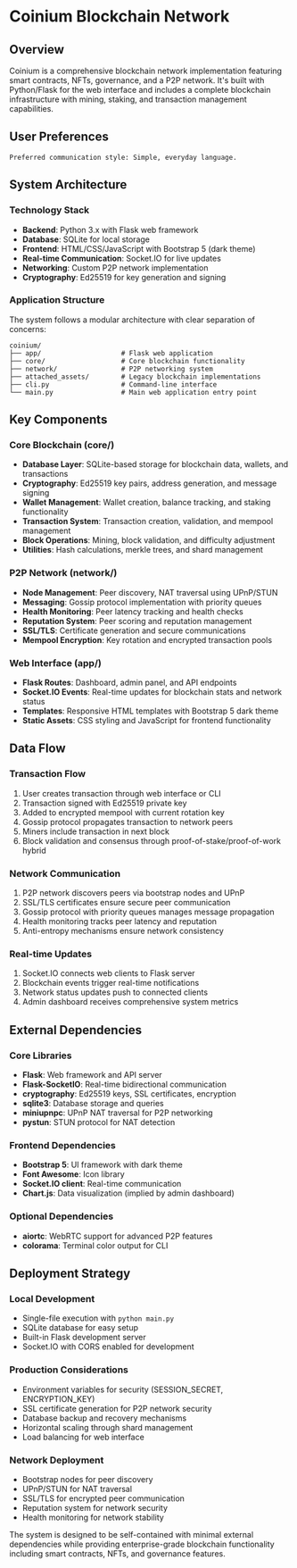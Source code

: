 # Coinium Blockchain Network

## Overview

Coinium is a comprehensive blockchain network implementation featuring smart contracts, NFTs, governance, and a P2P network. It's built with Python/Flask for the web interface and includes a complete blockchain infrastructure with mining, staking, and transaction management capabilities.

## User Preferences

```
Preferred communication style: Simple, everyday language.
```

## System Architecture

### Technology Stack
- **Backend**: Python 3.x with Flask web framework
- **Database**: SQLite for local storage
- **Frontend**: HTML/CSS/JavaScript with Bootstrap 5 (dark theme)
- **Real-time Communication**: Socket.IO for live updates
- **Networking**: Custom P2P network implementation
- **Cryptography**: Ed25519 for key generation and signing

### Application Structure
The system follows a modular architecture with clear separation of concerns:

```
coinium/
├── app/                    # Flask web application
├── core/                   # Core blockchain functionality
├── network/                # P2P networking system
├── attached_assets/        # Legacy blockchain implementations
├── cli.py                  # Command-line interface
└── main.py                 # Main web application entry point
```

## Key Components

### Core Blockchain (core/)
- **Database Layer**: SQLite-based storage for blockchain data, wallets, and transactions
- **Cryptography**: Ed25519 key pairs, address generation, and message signing
- **Wallet Management**: Wallet creation, balance tracking, and staking functionality
- **Transaction System**: Transaction creation, validation, and mempool management
- **Block Operations**: Mining, block validation, and difficulty adjustment
- **Utilities**: Hash calculations, merkle trees, and shard management

### P2P Network (network/)
- **Node Management**: Peer discovery, NAT traversal using UPnP/STUN
- **Messaging**: Gossip protocol implementation with priority queues
- **Health Monitoring**: Peer latency tracking and health checks
- **Reputation System**: Peer scoring and reputation management
- **SSL/TLS**: Certificate generation and secure communications
- **Mempool Encryption**: Key rotation and encrypted transaction pools

### Web Interface (app/)
- **Flask Routes**: Dashboard, admin panel, and API endpoints
- **Socket.IO Events**: Real-time updates for blockchain stats and network status
- **Templates**: Responsive HTML templates with Bootstrap 5 dark theme
- **Static Assets**: CSS styling and JavaScript for frontend functionality

## Data Flow

### Transaction Flow
1. User creates transaction through web interface or CLI
2. Transaction signed with Ed25519 private key
3. Added to encrypted mempool with current rotation key
4. Gossip protocol propagates transaction to network peers
5. Miners include transaction in next block
6. Block validation and consensus through proof-of-stake/proof-of-work hybrid

### Network Communication
1. P2P network discovers peers via bootstrap nodes and UPnP
2. SSL/TLS certificates ensure secure peer communication
3. Gossip protocol with priority queues manages message propagation
4. Health monitoring tracks peer latency and reputation
5. Anti-entropy mechanisms ensure network consistency

### Real-time Updates
1. Socket.IO connects web clients to Flask server
2. Blockchain events trigger real-time notifications
3. Network status updates push to connected clients
4. Admin dashboard receives comprehensive system metrics

## External Dependencies

### Core Libraries
- **Flask**: Web framework and API server
- **Flask-SocketIO**: Real-time bidirectional communication
- **cryptography**: Ed25519 keys, SSL certificates, encryption
- **sqlite3**: Database storage and queries
- **miniupnpc**: UPnP NAT traversal for P2P networking
- **pystun**: STUN protocol for NAT detection

### Frontend Dependencies
- **Bootstrap 5**: UI framework with dark theme
- **Font Awesome**: Icon library
- **Socket.IO client**: Real-time communication
- **Chart.js**: Data visualization (implied by admin dashboard)

### Optional Dependencies
- **aiortc**: WebRTC support for advanced P2P features
- **colorama**: Terminal color output for CLI

## Deployment Strategy

### Local Development
- Single-file execution with `python main.py`
- SQLite database for easy setup
- Built-in Flask development server
- Socket.IO with CORS enabled for development

### Production Considerations
- Environment variables for security (SESSION_SECRET, ENCRYPTION_KEY)
- SSL certificate generation for P2P network security
- Database backup and recovery mechanisms
- Horizontal scaling through shard management
- Load balancing for web interface

### Network Deployment
- Bootstrap nodes for peer discovery
- UPnP/STUN for NAT traversal
- SSL/TLS for encrypted peer communication
- Reputation system for network security
- Health monitoring for network stability

The system is designed to be self-contained with minimal external dependencies while providing enterprise-grade blockchain functionality including smart contracts, NFTs, and governance features.
